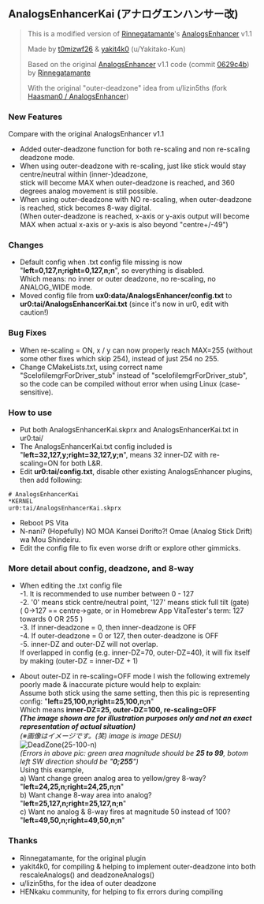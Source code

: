 ## AnalogsEnhancerKai (アナログエンハンサー改) 

> This is a modified version of [Rinnegatamante](https://github.com/Rinnegatamante)'s [AnalogsEnhancer](https://github.com/Rinnegatamante/AnalogsEnhancer) v1.1
> 
> Made by [t0mizwf26](https://github.com/t0mizwf26) & [yakit4k0](https://github.com/yakit4k0) (u/Yakitako-Kun)
> 
> Based on the original [AnalogsEnhancer](https://github.com/Rinnegatamante/AnalogsEnhancer) v1.1 code (commit [0629c4b](https://github.com/Rinnegatamante/AnalogsEnhancer/tree/0629c4b8ca124bc08cf6a6dc3e759a0eb8bbc45a)) by [Rinnegatamante](https://github.com/Rinnegatamante)
> 
> With the original "outer-deadzone" idea from u/lizin5ths (fork [Haasman0 / AnalogsEnhancer](https://github.com/Haasman0/AnalogsEnhancer))

### New Features
Compare with the original AnalogsEnhancer v1.1
* Added outer-deadzone function for both re-scaling and non re-scaling deadzone mode.
* When using outer-deadzone with re-scaling, just like stick would stay centre/neutral within (inner-)deadzone,<br>
stick will become MAX when outer-deadzone is reached, and 360 degrees analog movement is still possible.
* When using outer-deadzone with NO re-scaling, when outer-deadzone is reached, stick becomes 8-way digital.<br>
(When outer-deadzone is reached, x-axis or y-axis output will become MAX when actual x-axis or y-axis is also beyond "centre+/-49")

### Changes
* Default config when .txt config file missing is now "**left=0,127,n;right=0,127,n;n**", so everything is disabled.<br>
Which means: no inner or outer deadzone, no re-scaling, no ANALOG_WIDE mode.
* Moved config file from **ux0:data/AnalogsEnhancer/config.txt** to **ur0:tai/AnalogsEnhancerKai.txt** (since it's now in ur0, edit with caution!)

### Bug Fixes
* When re-scaling = ON, x / y can now properly reach MAX=255 (without some other fixes which skip 254), instead of just 254 no 255.
* Change CMakeLists.txt, using correct name "SceIofilemgrForDriver_stub" instead of "sceIofilemgrForDriver_stub", so the code can be compiled without error when using Linux (case-sensitive).

### How to use
* Put both AnalogsEnhancerKai.skprx and AnalogsEnhancerKai.txt in ur0:tai/
* The AnalogsEnhancerKai.txt config included is "**left=32,127,y;right=32,127,y;n**", means 32 inner-DZ with re-scaling=ON for both L&R.
* Edit **ur0:tai/config.txt**, disable other existing AnalogsEnhancer plugins, then add following:
```
# AnalogsEnhancerKai
*KERNEL
ur0:tai/AnalogsEnhancerKai.skprx
```
* Reboot PS Vita
* N-nani? (Hopefully) NO MOA Kansei Dorifto?! Omae (Analog Stick Drift) wa Mou Shindeiru.
* Edit the config file to fix even worse drift or explore other gimmicks.

### More detail about config, deadzone, and 8-way
* When editing the .txt config file<br>
-1. It is recommended to use number between 0 - 127<br>
-2. '0' means stick centre/neutral point, '127' means stick full tilt (gate)<br>
( 0->127 == centre->gate, or in Homebrew App VitaTester's term: 127 towards 0 OR 255 )<br>
-3. If inner-deadzone = 0, then inner-deadzone is OFF<br>
-4. If outer-deadzone = 0 or 127, then outer-deadzone is OFF<br>
-5. inner-DZ and outer-DZ will not overlap.<br>
If overlapped in config (e.g. inner-DZ=70, outer-DZ=40), it will fix itself by making (outer-DZ = inner-DZ + 1)

* About outer-DZ in re-scaling=OFF mode
I wish the following extremely poorly made & inaccurate picture would help to explain:<br>
Assume both stick using the same setting, then this pic is representing config: "**left=25,100,n;right=25,100,n;n**"<br>
Which means **inner-DZ=25, outer-DZ=100, re-scaling=OFF**<br>
_**(The image shown are for illustration purposes only and not an exact representation of actual situation)**_<br>
_(※画像はイメージです。(笑) image is image DESU)_<br>
![DeadZone(25-100-n)](https://github.com/user-attachments/assets/8e5c732f-b37e-419e-a673-d8a29a70073e)<br>
_(Errors in above pic: green area magnitude should be **25 to 99**, botom left SW direction should be "**0;255**")_<br>
Using this example, <br>
a) Want change green analog area to yellow/grey 8-way? "**left=24,25,n;right=24,25,n;n**"<br>
b) Want change 8-way area into analog? "**left=25,127,n;right=25,127,n;n**"<br>
c) Want no analog & 8-way fires at magnitude 50 instead of 100? "**left=49,50,n;right=49,50,n;n**"

### Thanks
* Rinnegatamante, for the original plugin
* yakit4k0, for compiling & helping to implement outer-deadzone into both rescaleAnalogs() and deadzoneAnalogs()
* u/lizin5ths, for the idea of outer deadzone
* HENkaku community, for helping to fix errors during compiling
